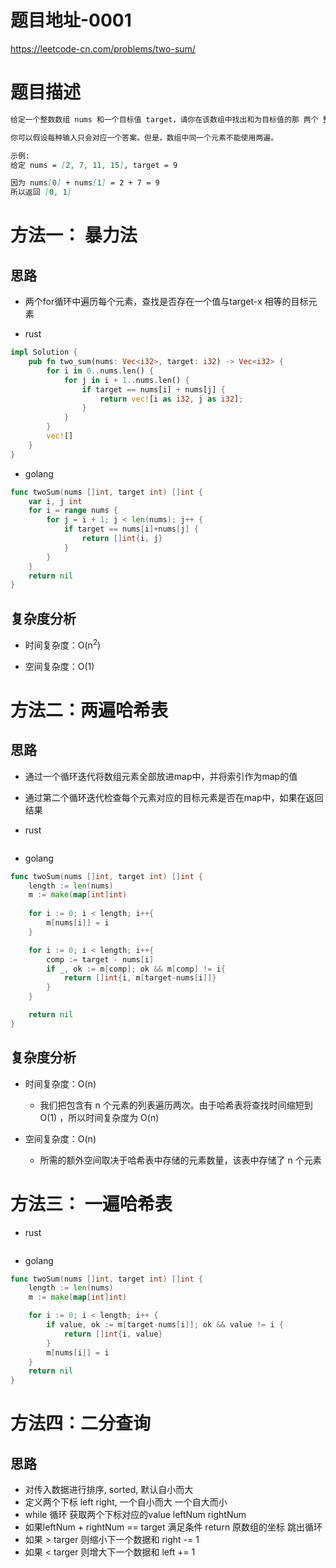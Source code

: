
# 题目地址-0001

https://leetcode-cn.com/problems/two-sum/

# 题目描述
```markdown
给定一个整数数组 nums 和一个目标值 target，请你在该数组中找出和为目标值的那 两个 整数，并返回他们的数组下标。

你可以假设每种输入只会对应一个答案。但是，数组中同一个元素不能使用两遍。

示例:
给定 nums = [2, 7, 11, 15], target = 9

因为 nums[0] + nums[1] = 2 + 7 = 9
所以返回 [0, 1]
```


# 方法一： 暴力法

## 思路

- 两个for循环中遍历每个元素，查找是否存在一个值与target-x 相等的目标元素

- rust

```rust
impl Solution {
    pub fn two_sum(nums: Vec<i32>, target: i32) -> Vec<i32> {
        for i in 0..nums.len() {
            for j in i + 1..nums.len() {
                if target == nums[i] + nums[j] {
                    return vec![i as i32, j as i32];
                }
            }
        }
        vec![]
    }
}
```

- golang

```go
func twoSum(nums []int, target int) []int {
	var i, j int
	for i = range nums {
		for j = i + 1; j < len(nums); j++ {
			if target == nums[i]+nums[j] {
				return []int{i, j}
			}
		}
	}
	return nil
}
```

## 复杂度分析

- 时间复杂度：O(n<sup>2</sup>)

- 空间复杂度：O(1)

# 方法二：两遍哈希表

## 思路

- 通过一个循环迭代将数组元素全部放进map中，并将索引作为map的值
- 通过第二个循环迭代检查每个元素对应的目标元素是否在map中，如果在返回结果


- rust
```rust

```


- golang
```go
func twoSum(nums []int, target int) []int {
	length := len(nums)
	m := make(map[int]int)
	
	for i := 0; i < length; i++{
		m[nums[i]] = i
	}

	for i := 0; i < length; i++{
		comp := target - nums[i]
		if _, ok := m[comp]; ok && m[comp] != i{
			return []int{i, m[target-nums[i]]}
		}
	}

	return nil
}
```


## 复杂度分析

- 时间复杂度：O(n)
    - 我们把包含有 n 个元素的列表遍历两次。由于哈希表将查找时间缩短到 O(1) ，所以时间复杂度为 O(n)

- 空间复杂度：O(n)
    - 所需的额外空间取决于哈希表中存储的元素数量，该表中存储了 n 个元素

# 方法三： 一遍哈希表

- rust
```rust

```

- golang

```go
func twoSum(nums []int, target int) []int {
	length := len(nums)
	m := make(map[int]int)

	for i := 0; i < length; i++ {
		if value, ok := m[target-nums[i]]; ok && value != i {
			return []int{i, value}
		}
		m[nums[i]] = i
	}
	return nil
}
```

# 方法四：二分查询

## 思路

- 对传入数据进行排序, sorted, 默认自小而大
- 定义两个下标 left right, 一个自小而大 一个自大而小
- while 循环 获取两个下标对应的value leftNum rightNum
- 如果leftNum + rightNum == target 满足条件 return 原数组的坐标 跳出循环
- 如果 > targer 则缩小下一个数据和 right -= 1
- 如果 < targer 则增大下一个数据和 left += 1